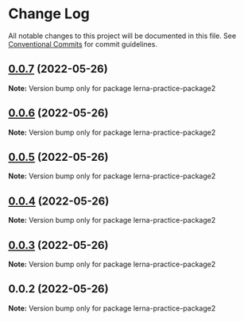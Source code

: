 # Change Log

All notable changes to this project will be documented in this file.
See [Conventional Commits](https://conventionalcommits.org) for commit guidelines.

## [0.0.7](https://github.com/Cheering-baby/lerna-practice/compare/v0.0.6...v0.0.7) (2022-05-26)

**Note:** Version bump only for package lerna-practice-package2





## [0.0.6](https://github.com/Cheering-baby/lerna-practice/compare/v0.0.5...v0.0.6) (2022-05-26)

**Note:** Version bump only for package lerna-practice-package2





## [0.0.5](https://github.com/Cheering-baby/lerna-practice/compare/v0.0.4...v0.0.5) (2022-05-26)

**Note:** Version bump only for package lerna-practice-package2





## [0.0.4](https://github.com/Cheering-baby/lerna-practice/compare/v0.0.3...v0.0.4) (2022-05-26)

**Note:** Version bump only for package lerna-practice-package2





## [0.0.3](https://github.com/Cheering-baby/lerna-practice/compare/v0.0.2...v0.0.3) (2022-05-26)

**Note:** Version bump only for package lerna-practice-package2





## 0.0.2 (2022-05-26)

**Note:** Version bump only for package lerna-practice-package2
